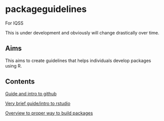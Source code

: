 # packageguidelines
For IQSS

This is under development and obviously will change drastically over time. 

## Aims
This aims to create guidelines that helps individuals develop packages using R. 

## Contents

[Guide and intro to github](./githubguide.Rmd)

[Very brief guide/intro to rstudio](./rstudioguide.Rmd)

[Overview to proper way to build packages](./packagedev.Rmd)
